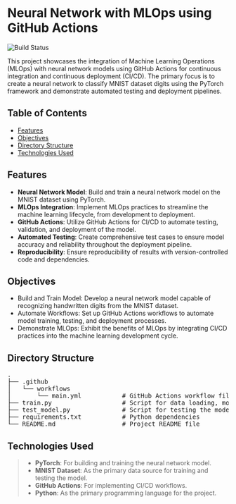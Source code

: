 # Neural Network with MLOps using GitHub Actions

![Build Status](https://github.com/rshekhar93/MNIST-NN-MLOps-GitHubActions-Demo/actions/workflows/main.yml/badge.svg)

This project showcases the integration of Machine Learning Operations (MLOps) with neural network models using GitHub Actions for continuous integration and continuous deployment (CI/CD). The primary focus is to create a neural network to classify MNIST dataset digits using the PyTorch framework and demonstrate automated testing and deployment pipelines.

## Table of Contents 
- [Features](#Features) 
- [Objectives](#Objectives) 
- [Directory Structure](#Directory-Structure) 
- [Technologies Used](#Technologies-Used)

## Features
- **Neural Network Model**: Build and train a neural network model on the MNIST dataset using PyTorch.
- **MLOps Integration**: Implement MLOps practices to streamline the machine learning lifecycle, from development to deployment.
- **GitHub Actions**: Utilize GitHub Actions for CI/CD to automate testing, validation, and deployment of the model.
- **Automated Testing**: Create comprehensive test cases to ensure model accuracy and reliability throughout the deployment pipeline.
- **Reproducibility**: Ensure reproducibility of results with version-controlled code and dependencies.

## Objectives
- Build and Train Model: Develop a neural network model capable of recognizing handwritten digits from the MNIST dataset.
- Automate Workflows: Set up GitHub Actions workflows to automate model training, testing, and deployment processes.
- Demonstrate MLOps: Exhibit the benefits of MLOps by integrating CI/CD practices into the machine learning development cycle.

## Directory Structure
<pre>
.  
├── .github  
│   └── workflows  
│       └── main.yml           # GitHub Actions workflow file  
├── train.py                   # Script for data loading, model definition, training, and validation  
├── test_model.py              # Script for testing the model  
├── requirements.txt           # Python dependencies  
└── README.md                  # Project README file  
</pre>

## Technologies Used
> - **PyTorch**: For building and training the neural network model.
> - **MNIST Dataset**: As the primary data source for training and testing the model.
> - **GitHub Actions**: For implementing CI/CD workflows.
> - **Python**: As the primary programming language for the project.
